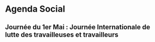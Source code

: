 # Agenda Social

## Journée du 1er Mai : Journée Internationale de lutte des travailleuses et travailleurs 


